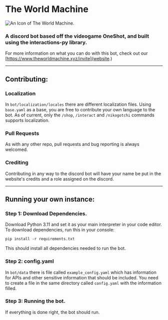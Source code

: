 # The World Machine

![An Icon of The World Machine.](https://avatars.githubusercontent.com/u/160534184?s=280&v=4)

### A discord bot based off the videogame OneShot, and built using the interactions-py library.

For more information on what you can do with this bot, check out our [https://www.theworldmachine.xyz/invite](website.)

---
## Contributing:

### Localization
In `bot/localization/locales` there are different localization files. Using `base.yaml` as a base, you are free to contribute your own language to the bot. As of current, only the `/shop`, `/interact` and `/nikogotchi` commands supports localization.

### Pull Requests
As with any other repo, pull requests and bug reporting is always welcomed.

### Crediting
Contributing in any way to the discord bot will have your name be put in the website's credits and a role assigned on the discord.

---
## Running your own instance:

### Step 1: Download Dependencies.
Download Python 3.11 and set it as your main interpreter in your code editor. To download dependencies, run this in your console:
```commandline
pip install -r requirements.txt
```
This should install all dependencies needed to run the bot.

### Step 2: config.yaml
In `bot/data` there is file called `example_config.yaml` which has information for APIs and other sensitive information that should be included. You need to create a file in the same directory called `config.yaml` with the information filled.

### Step 3: Running the bot.
If everything is done right, the bot should run.
